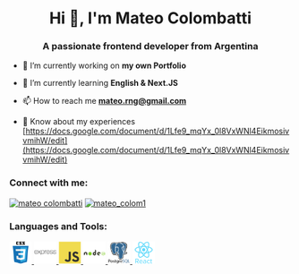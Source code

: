 <h1 align="center">Hi 👋, I'm Mateo Colombatti</h1>
<h3 align="center">A passionate frontend developer from Argentina</h3>

- 🔭 I’m currently working on **my own Portfolio**

- 🌱 I’m currently learning **English & Next.JS**

- 📫 How to reach me **mateo.rng@gmail.com**

- 📄 Know about my experiences [https://docs.google.com/document/d/1Lfe9_mqYx_0l8VxWNl4EikmosivvmihW/edit](https://docs.google.com/document/d/1Lfe9_mqYx_0l8VxWNl4EikmosivvmihW/edit)

<h3 align="left">Connect with me:</h3>
<p align="left">
<a href="https://linkedin.com/in/mateo colombatti" target="blank"><img align="center" src="https://raw.githubusercontent.com/rahuldkjain/github-profile-readme-generator/master/src/images/icons/Social/linked-in-alt.svg" alt="mateo colombatti" height="30" width="40" /></a>
<a href="https://instagram.com/mateo_colom1" target="blank"><img align="center" src="https://raw.githubusercontent.com/rahuldkjain/github-profile-readme-generator/master/src/images/icons/Social/instagram.svg" alt="mateo_colom1" height="30" width="40" /></a>
</p>

<h3 align="left">Languages and Tools:</h3>
<p align="left"> <a href="https://www.w3schools.com/css/" target="_blank" rel="noreferrer"> <img src="https://raw.githubusercontent.com/devicons/devicon/master/icons/css3/css3-original-wordmark.svg" alt="css3" width="40" height="40"/> </a> <a href="https://expressjs.com" target="_blank" rel="noreferrer"> <img src="https://raw.githubusercontent.com/devicons/devicon/master/icons/express/express-original-wordmark.svg" alt="express" width="40" height="40"/> </a> <a href="https://developer.mozilla.org/en-US/docs/Web/JavaScript" target="_blank" rel="noreferrer"> <img src="https://raw.githubusercontent.com/devicons/devicon/master/icons/javascript/javascript-original.svg" alt="javascript" width="40" height="40"/> </a> <a href="https://nodejs.org" target="_blank" rel="noreferrer"> <img src="https://raw.githubusercontent.com/devicons/devicon/master/icons/nodejs/nodejs-original-wordmark.svg" alt="nodejs" width="40" height="40"/> </a> <a href="https://www.postgresql.org" target="_blank" rel="noreferrer"> <img src="https://raw.githubusercontent.com/devicons/devicon/master/icons/postgresql/postgresql-original-wordmark.svg" alt="postgresql" width="40" height="40"/> </a> <a href="https://reactjs.org/" target="_blank" rel="noreferrer"> <img src="https://raw.githubusercontent.com/devicons/devicon/master/icons/react/react-original-wordmark.svg" alt="react" width="40" height="40"/> </a> </p>
